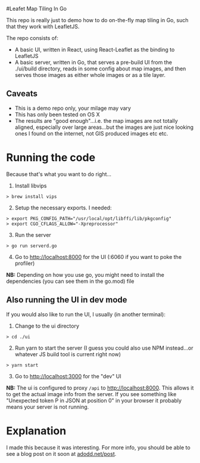 #Leafet Map Tiling In Go

This repo is really just to demo how to do on-the-fly map tiling in Go, such that they work with LeafletJS.

The repo consists of:

 * A basic UI, written in React, using React-Leaflet as the binding to LeafletJS
 * A basic server, written in Go, that serves a pre-build UI from the ./ui/build directory, reads in some config about map images, and then serves those images as either whole images or as a tile layer.


## Caveats

 * This is a demo repo only, your milage may vary
 * This has only been tested on OS X
 * The results are "good enough"...i.e. the map images are not totally aligned, especially over large areas...but the images are just nice looking ones I found on the internet, not GIS produced images etc etc.

# Running the code

Because that's what you want to do right...

 1. Install libvips
    
   ```
> brew install vips
```

 2. Setup the necessary exports. I needed:
    
   ```
> export PKG_CONFIG_PATH="/usr/local/opt/libffi/lib/pkgconfig"
> export CGO_CFLAGS_ALLOW="-Xpreprocessor"
```

 3. Run the server

   ```
   > go run serverd.go
   ```
 4. Go to [http://localhost:8000](http://localhost:8000) for the UI (:6060 if you want to poke the profiler)

 
**NB:** Depending on how you use go, you might need to install the dependencies (you can see them in the go.mod) file

## Also running the UI in dev mode

If you would also like to run the UI, I usually (in another terminal):

 1. Change to the ui directory

 ```
 > cd ./ui
 ```
 
 2. Run yarn to start the server (I guess you could also use NPM instead...or whatever JS build tool is current right now)
 
 ```
 > yarn start
 ```
 
 3. Go to [http://localhost:3000](http://localhost:3000) for the "dev" UI

**NB:** The ui is configured to proxy `/api` to [http://localhost:8000](http://localhost:8000). This allows it to get the actual image info from the server. If you see something like "Unexpected token P in JSON at position 0" in your browser it probably means your server is not running.

# Explanation

I made this because it was interesting. For more info, you should be able to see a blog post on it soon at [adodd.net/post](http://adodd.net/post).